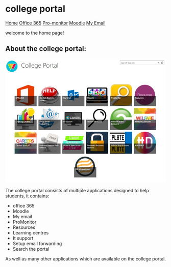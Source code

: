 

college portal
==============
[Home](docs/home.md) [Office 365](docs/office.md) [Pro-monitor](docs/promonitor.md) [Moodle](docs/moodle.md) [My Email](docs/email.md)

welcome to the home page!

## About the college portal:

![gg](college_portal.jpg)

The college portal consists of multiple applications designed to help students, it contains:

- office 365
- Moodle
- My email
- ProMonitor
- Resources 
- Learning centres
- It support 
- Setup email forwarding 
- Search the portal 

As well as many other applications which are  available on the college portal.





